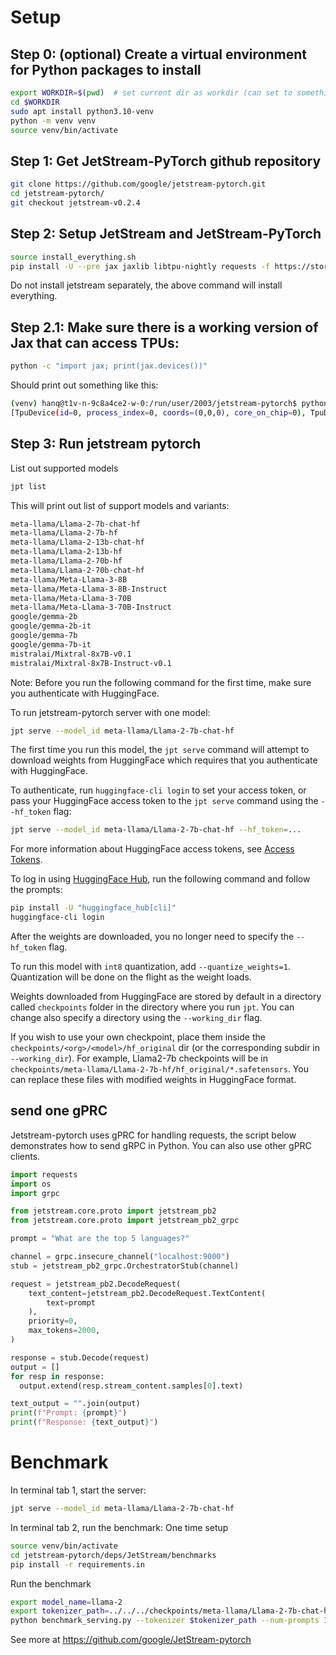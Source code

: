 # Setup

## Step 0: (optional) Create a virtual environment for Python packages to install

```bash
export WORKDIR=$(pwd)  # set current dir as workdir (can set to something else)
cd $WORKDIR
sudo apt install python3.10-venv
python -m venv venv
source venv/bin/activate
```

## Step 1: Get JetStream-PyTorch github repository

```bash
git clone https://github.com/google/jetstream-pytorch.git
cd jetstream-pytorch/
git checkout jetstream-v0.2.4
```

## Step 2: Setup JetStream and JetStream-PyTorch
```bash
source install_everything.sh
pip install -U --pre jax jaxlib libtpu-nightly requests -f https://storage.googleapis.com/jax-releases/jax_nightly_releases.html -f https://storage.googleapis.com/jax-releases/libtpu_releases.html
```


Do not install jetstream separately, the above command will install everything.

## Step 2.1: Make sure there is a working version of Jax that can access TPUs:

```bash
python -c "import jax; print(jax.devices())"
```

Should print out something like this:

```bash
(venv) hanq@t1v-n-9c8a4ce2-w-0:/run/user/2003/jetstream-pytorch$ python -c "import jax; print(jax.devices())"
[TpuDevice(id=0, process_index=0, coords=(0,0,0), core_on_chip=0), TpuDevice(id=1, process_index=0, coords=(1,0,0), core_on_chip=0), TpuDevice(id=2, process_index=0, coords=(0,1,0), core_on_chip=0), TpuDevice(id=3, process_index=0, coords=(1,1,0), core_on_chip=0), TpuDevice(id=4, process_index=0, coords=(0,2,0), core_on_chip=0), TpuDevice(id=5, process_index=0, coords=(1,2,0), core_on_chip=0), TpuDevice(id=6, process_index=0, coords=(0,3,0), core_on_chip=0), TpuDevice(id=7, process_index=0, coords=(1,3,0), core_on_chip=0)]
```


## Step 3: Run jetstream pytorch

List out supported models

```bash
jpt list
```

This will print out list of support models and variants:

```bash
meta-llama/Llama-2-7b-chat-hf
meta-llama/Llama-2-7b-hf
meta-llama/Llama-2-13b-chat-hf
meta-llama/Llama-2-13b-hf
meta-llama/Llama-2-70b-hf
meta-llama/Llama-2-70b-chat-hf
meta-llama/Meta-Llama-3-8B
meta-llama/Meta-Llama-3-8B-Instruct
meta-llama/Meta-Llama-3-70B
meta-llama/Meta-Llama-3-70B-Instruct
google/gemma-2b
google/gemma-2b-it
google/gemma-7b
google/gemma-7b-it
mistralai/Mixtral-8x7B-v0.1
mistralai/Mixtral-8x7B-Instruct-v0.1
```

Note: Before you run the following command for the first time, make sure you
authenticate with HuggingFace. 

To run jetstream-pytorch server with one model:
```bash
jpt serve --model_id meta-llama/Llama-2-7b-chat-hf
```

The first time you run this model, the `jpt serve` command will attempt
to download weights from HuggingFace which requires that you authenticate with
HuggingFace. 

To authenticate, run `huggingface-cli login` to set your access token, or pass 
your HuggingFace access token to the `jpt serve` command using the `--hf_token` 
flag:

```bash
jpt serve --model_id meta-llama/Llama-2-7b-chat-hf --hf_token=...
```

For more information about HuggingFace access tokens, see [Access Tokens](https://huggingface.co/docs/hub/en/security-tokens). 

To log in using [HuggingFace Hub](https://huggingface.co/docs/hub/en/index), 
run the following command and follow the prompts:

```bash
pip install -U "huggingface_hub[cli]"
huggingface-cli login
```

After the weights are downloaded, you no longer need to specify the `--hf_token`
flag.

To run this model with `int8` quantization, add `--quantize_weights=1`.
Quantization will be done on the flight as the weight loads.

Weights downloaded from HuggingFace are stored by default in a directory called
`checkpoints` folder in the directory where you run `jpt`. You can change also
specify a directory using the `--working_dir` flag.

If you wish to use your own checkpoint, place them inside the 
`checkpoints/<org>/<model>/hf_original` dir (or the corresponding subdir in 
`--working_dir`). For example, Llama2-7b checkpoints will be in `checkpoints/meta-llama/Llama-2-7b-hf/hf_original/*.safetensors`. You can replace these files with modified weights in 
HuggingFace format. 

## send one gPRC

Jetstream-pytorch uses gPRC for handling requests, the script below demonstrates how to
send gRPC in Python. You can also use other gPRC clients.

```python
import requests
import os
import grpc

from jetstream.core.proto import jetstream_pb2
from jetstream.core.proto import jetstream_pb2_grpc

prompt = "What are the top 5 languages?"

channel = grpc.insecure_channel("localhost:9000")
stub = jetstream_pb2_grpc.OrchestratorStub(channel)

request = jetstream_pb2.DecodeRequest(
    text_content=jetstream_pb2.DecodeRequest.TextContent(
        text=prompt
    ),
    priority=0,
    max_tokens=2000,
)

response = stub.Decode(request)
output = []
for resp in response:
  output.extend(resp.stream_content.samples[0].text)

text_output = "".join(output)
print(f"Prompt: {prompt}")
print(f"Response: {text_output}")
```

# Benchmark

In terminal tab 1, start the server:
```bash
jpt serve --model_id meta-llama/Llama-2-7b-chat-hf
```

In terminal tab 2, run the benchmark:
One time setup
```bash
source venv/bin/activate
cd jetstream-pytorch/deps/JetStream/benchmarks
pip install -r requirements.in
```

Run the benchmark
```bash
export model_name=llama-2
export tokenizer_path=../../../checkpoints/meta-llama/Llama-2-7b-chat-hf/hf_original/tokenizer.model
python benchmark_serving.py --tokenizer $tokenizer_path --num-prompts 1000  --dataset openorca --save-request-outputs --warmup-mode=sampled --model=$model_name
```

See more at https://github.com/google/JetStream-pytorch
